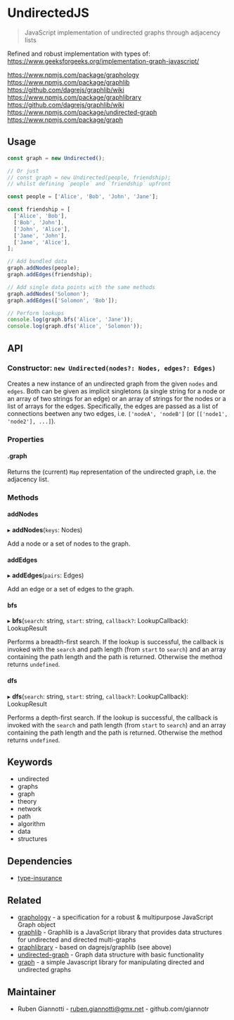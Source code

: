 # UndirectedJS

> JavaScript implementation of undirected graphs through adjacency lists

Refined and robust implementation with types of:
https://www.geeksforgeeks.org/implementation-graph-javascript/

https://www.npmjs.com/package/graphology
https://www.npmjs.com/package/graphlib
https://github.com/dagrejs/graphlib/wiki
https://www.npmjs.com/package/graphlibrary
https://github.com/dagrejs/graphlib/wiki
https://www.npmjs.com/package/undirected-graph
https://www.npmjs.com/package/graph

## Usage

```js
const graph = new Undirected();

// Or just
// const graph = new Undirected(people, friendship);
// whilst defining `people` and `friendship` upfront

const people = ['Alice', 'Bob', 'John', 'Jane'];

const friendship = [
  ['Alice', 'Bob'],
  ['Bob', 'John'],
  ['John', 'Alice'],
  ['Jane', 'John'],
  ['Jane', 'Alice'],
];

// Add bundled data
graph.addNodes(people);
graph.addEdges(friendship);

// Add single data points with the same methods
graph.addNodes('Solomon');
graph.addEdges(['Solomon', 'Bob']);

// Perform lookups
console.log(graph.bfs('Alice', 'Jane'));
console.log(graph.dfs('Alice', 'Solomon'));
```

## API

### Constructor: `new Undirected(nodes?: Nodes, edges?: Edges)`

Creates a new instance of an undirected graph from the given `nodes` and `edges`. Both can be given as implicit singletons (a single string for a node or an array of two strings for an edge) or an array of strings for the nodes or a list of arrays for the edges. Specifically, the edges are passed as a list of connections beetwen any two edges, i.e. `['nodeA', 'nodeB']` (or `[['node1', 'node2'], ...]`).

### Properties

#### .graph

Returns the (current) `Map` representation of the undirected graph, i.e. the adjacency list.

### Methods

#### addNodes

▸ **addNodes**(`keys`: Nodes)

Add a node or a set of nodes to the graph.

#### addEdges

▸ **addEdges**(`pairs`: Edges)

Add an edge or a set of edges to the graph.

#### bfs

▸ **bfs**(`search`: string, `start`: string, `callback?`: LookupCallback): LookupResult

Performs a breadth-first search. If the lookup is successful, the callback is invoked with the `search` and path length (from `start` to `search`) and an array containing the path length and the path is returned. Otherwise the method returns `undefined`.

#### dfs

▸ **dfs**(`search`: string, `start`: string, `callback?`: LookupCallback): LookupResult

Performs a depth-first search. If the lookup is successful, the callback is invoked with the `search` and path length (from `start` to `search`) and an array containing the path length and the path is returned. Otherwise the method returns `undefined`.

## Keywords

- undirected
- graphs
- graph
- theory
- network
- path
- algorithm
- data
- structures

## Dependencies

- [type-insurance](https://www.npmjs.com/package/type-insurance)

## Related

- [graphology](https://www.npmjs.com/package/graphology) - a specification for a robust & multipurpose JavaScript Graph object
- [graphlib](https://www.npmjs.com/package/graphlib) - Graphlib is a JavaScript library that provides data structures for undirected and directed multi-graphs
- [graphlibrary](https://www.npmjs.com/package/graphlibrary) - based on dagrejs/graphlib (see above)
- [undirected-graph](https://www.npmjs.com/package/undirected-graph) - Graph data structure with basic functionality
- [graph](https://www.npmjs.com/package/graph) - a simple Javascript library for manipulating directed and undirected graphs

## Maintainer

- Ruben Giannotti - ruben.giannotti@gmx.net - github.com/giannotr
